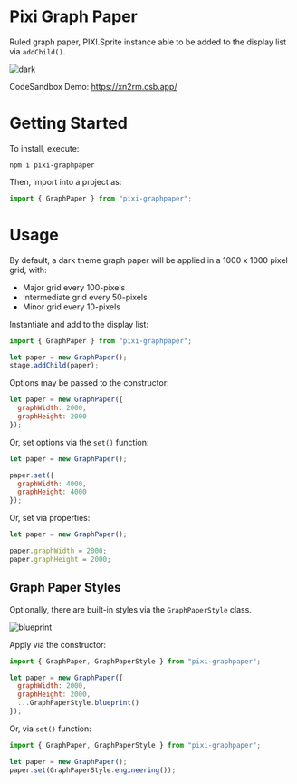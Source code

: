 # Pixi Graph Paper
Ruled graph paper, PIXI.Sprite instance able to be added to the display list via `addChild()`.

![dark](https://user-images.githubusercontent.com/1213591/109616919-62ecd400-7afb-11eb-9e6f-0f2fc9efeba9.png)

CodeSandbox Demo: https://xn2rm.csb.app/

# Getting Started

To install, execute:

    npm i pixi-graphpaper

Then, import into a project as:

```js
import { GraphPaper } from "pixi-graphpaper";
```

# Usage

By default, a dark theme graph paper will be applied in a 1000 x 1000 pixel grid, with:
- Major grid every 100-pixels
- Intermediate grid every 50-pixels
- Minor grid every 10-pixels

Instantiate and add to the display list:

```js
import { GraphPaper } from "pixi-graphpaper";

let paper = new GraphPaper();
stage.addChild(paper);
```

Options may be passed to the constructor:

```js
let paper = new GraphPaper({
  graphWidth: 2000,
  graphHeight: 2000
});
```

Or, set options via the `set()` function:
```js
let paper = new GraphPaper();

paper.set({
  graphWidth: 4000,
  graphHeight: 4000
});
```

Or, set via properties:

```js
let paper = new GraphPaper();

paper.graphWidth = 2000;
paper.graphHeight = 2000;

```

## Graph Paper Styles

Optionally, there are built-in styles via the `GraphPaperStyle` class.

![blueprint](https://user-images.githubusercontent.com/1213591/109616946-6a13e200-7afb-11eb-8e24-6015f8adf8b0.png)

Apply via the constructor:

```js
import { GraphPaper, GraphPaperStyle } from "pixi-graphpaper";

let paper = new GraphPaper({
  graphWidth: 2000,
  graphHeight: 2000,
  ...GraphPaperStyle.blueprint()
});
```

Or, via `set()` function:

```js
import { GraphPaper, GraphPaperStyle } from "pixi-graphpaper";

let paper = new GraphPaper();
paper.set(GraphPaperStyle.engineering());
```
